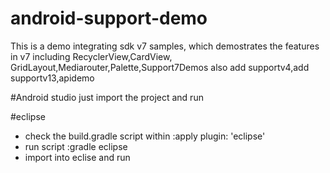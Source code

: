 android-support-demo
=======================

This is a demo integrating sdk v7 samples, which demostrates the features in v7 including RecyclerView,CardView,
GridLayout,Mediarouter,Palette,Support7Demos
also add supportv4,add supportv13,apidemo

#Android studio 
just import the project and run

#eclipse
* check the build.gradle script within :apply plugin: 'eclipse'
* run script :gradle eclipse
* import into eclise and run
